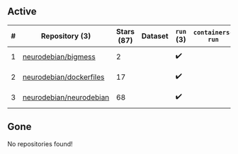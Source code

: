 ## Active
| # | Repository (3) | Stars (87) | Dataset | `run` (3) | `containers-run` | Last Modified |
| --- | --- | --- | --- | --- | --- | --- |
| 1 | [neurodebian/bigmess](https://github.com/neurodebian/bigmess) | 2 |  | :heavy_check_mark: |  | 2023-07-13 15:22:08+00:00 |
| 2 | [neurodebian/dockerfiles](https://github.com/neurodebian/dockerfiles) | 17 |  | :heavy_check_mark: |  | 2024-06-21 21:59:02+00:00 |
| 3 | [neurodebian/neurodebian](https://github.com/neurodebian/neurodebian) | 68 |  | :heavy_check_mark: |  | 2024-07-06 09:03:31+00:00 |

## Gone
No repositories found!
